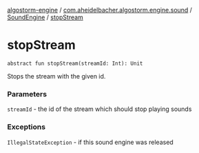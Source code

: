 [algostorm-engine](../../index.md) / [com.aheidelbacher.algostorm.engine.sound](../index.md) / [SoundEngine](index.md) / [stopStream](.)

# stopStream

`abstract fun stopStream(streamId: Int): Unit`

Stops the stream with the given id.

### Parameters

`streamId` - the id of the stream which should stop playing sounds

### Exceptions

`IllegalStateException` - if this sound engine was released